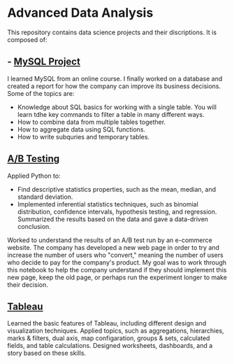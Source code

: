 
# Advanced Data Analysis

This repository contains data science projects and their discriptions. It is composed of:

## - [MySQL Project](https://github.com/hendyy25/Advanced-Data-Analysis/tree/main/SQL)
I learned MySQL from an online course. I finally worked on a database and created a report for how the company can improve its business decisions. Some of the topics are:
* Knowledge about SQL basics for working with a single table. You will learn tdhe key commands to filter a table in many different ways. 
* How to combine data from multiple tables together.
* How to aggregate data using SQL functions.
* How to write subquries and temporary tables. 
## 
## [A/B Testing](https://github.com/hendyy25/Advanced-Data-Analysis/tree/main/AB%20Testing)
Applied Python to:
* Find descriptive statistics properties, such as the mean, median, and standard deviation. 
* Implemented inferential statistics techniques, such as binomial distribution, confidence intervals, hypothesis testing, and regression. Summarized the results based on the data and gave a data-driven conclusion. 

Worked to understand the results of an A/B test run by an e-commerce website. The company has developed a new web page in order to try and increase the number of users who "convert," meaning the number of users who decide to pay for the company's product. My goal was to work through this notebook to help the company understand if they should implement this new page, keep the old page, or perhaps run the experiment longer to make their decision.

## 
## [Tableau](https://github.com/hendyy25/Advanced-Data-Analysis/tree/main/Tableau)
Learned the basic features of Tableau, including different design and visualization techniques. Applied topics, such as aggregations, hierarchies, marks & filters, dual axis, map configaration, groups & sets, calculated fields, and table calculations. Designed worksheets, dashboards, and a story based on these skills.
